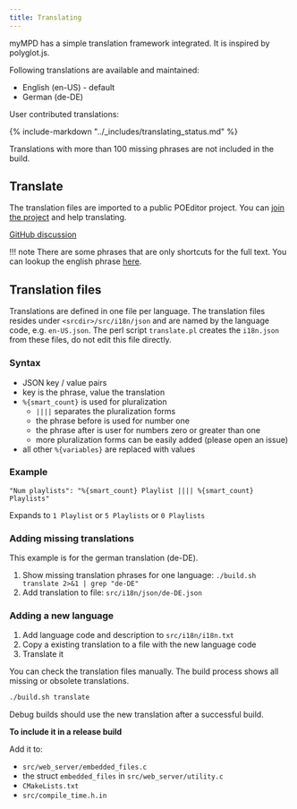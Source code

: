 ```yaml
---
title: Translating
---
```


myMPD has a simple translation framework integrated. It is inspired by polyglot.js.

Following translations are available and maintained:

- English (en-US) - default
- German (de-DE)

User contributed translations:

{% include-markdown "../_includes/translating_status.md" %}

Translations with more than 100 missing phrases are not included in the build.

## Translate

The translation files are imported to a public POEditor project. You can [join the project](https://poeditor.com/join/project/Z54inZwdul) and help translating.

[GitHub discussion](https://github.com/jcorporation/myMPD/discussions/803)

!!! note
    There are some phrases that are only shortcuts for the full text. You can lookup the english phrase [here](https://github.com/jcorporation/myMPD/blob/master/src/i18n/json/en-US.json).

## Translation files

Translations are defined in one file per language. The translation files resides under `<srcdir>/src/i18n/json` and are named by the language code, e.g. `en-US.json`.
The perl script `translate.pl` creates the `i18n.json` from these files, do not edit this file directly.

### Syntax

- JSON key / value pairs
- key is the phrase, value the translation
- `%{smart_count}` is used for pluralization
  - `` |||| `` separates the pluralization forms
  - the phrase before is used for number one
  - the phrase after is user for numbers zero or greater than one
  - more pluralization forms can be easily added (please open an issue)
- all other `%{variables}` are replaced with values

### Example

```
"Num playlists": "%{smart_count} Playlist |||| %{smart_count} Playlists"
```

Expands to `1 Playlist` or `5 Playlists` or `0 Playlists`

### Adding missing translations

This example is for the german translation (de-DE).

1. Show missing translation phrases for one language: `./build.sh translate 2>&1 | grep "de-DE"`
2. Add translation to file: `src/i18n/json/de-DE.json`

### Adding a new language

1. Add language code and description to `src/i18n/i18n.txt`
2. Copy a existing translation to a file with the new language code
3. Translate it

You can check the translation files manually. The build process shows all missing or obsolete translations.

```sh
./build.sh translate
```

Debug builds should use the new translation after a successful build.

**To include it in a release build**

Add it to:

- `src/web_server/embedded_files.c`
- the struct `embedded_files` in `src/web_server/utility.c`
- `CMakeLists.txt`
- `src/compile_time.h.in`
